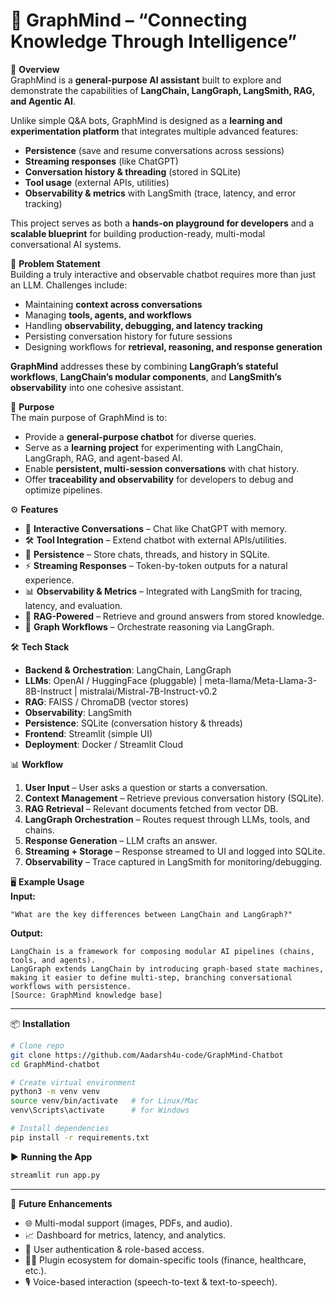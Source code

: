 # 🤖 GraphMind – “Connecting Knowledge Through Intelligence”

📖 **Overview**  
GraphMind is a **general-purpose AI assistant** built to explore and demonstrate the capabilities of **LangChain, LangGraph, LangSmith, RAG, and Agentic AI**.

Unlike simple Q&A bots, GraphMind is designed as a **learning and experimentation platform** that integrates multiple advanced features:  
- **Persistence** (save and resume conversations across sessions)  
- **Streaming responses** (like ChatGPT)  
- **Conversation history & threading** (stored in SQLite)  
- **Tool usage** (external APIs, utilities)  
- **Observability & metrics** with LangSmith (trace, latency, and error tracking)  

This project serves as both a **hands-on playground for developers** and a **scalable blueprint** for building production-ready, multi-modal conversational AI systems.


🚀 **Problem Statement**  
Building a truly interactive and observable chatbot requires more than just an LLM. Challenges include:  
- Maintaining **context across conversations**  
- Managing **tools, agents, and workflows**  
- Handling **observability, debugging, and latency tracking**  
- Persisting conversation history for future sessions  
- Designing workflows for **retrieval, reasoning, and response generation**  

**GraphMind** addresses these by combining **LangGraph’s stateful workflows**, **LangChain’s modular components**, and **LangSmith’s observability** into one cohesive assistant.


🎯 **Purpose**  
The main purpose of GraphMind is to:  
- Provide a **general-purpose chatbot** for diverse queries.  
- Serve as a **learning project** for experimenting with LangChain, LangGraph, RAG, and agent-based AI.  
- Enable **persistent, multi-session conversations** with chat history.  
- Offer **traceability and observability** for developers to debug and optimize pipelines.


⚙️ **Features**  
- 💬 **Interactive Conversations** – Chat like ChatGPT with memory.  
- 🛠️ **Tool Integration** – Extend chatbot with external APIs/utilities.  
- 🔄 **Persistence** – Store chats, threads, and history in SQLite.  
- ⚡ **Streaming Responses** – Token-by-token outputs for a natural experience.  
- 📊 **Observability & Metrics** – Integrated with LangSmith for tracing, latency, and evaluation.  
- 🧠 **RAG-Powered** – Retrieve and ground answers from stored knowledge.  
- 🔗 **Graph Workflows** – Orchestrate reasoning via LangGraph.


🛠️ **Tech Stack**  
- **Backend & Orchestration**: LangChain, LangGraph  
- **LLMs**: OpenAI / HuggingFace (pluggable) | meta-llama/Meta-Llama-3-8B-Instruct | mistralai/Mistral-7B-Instruct-v0.2
- **RAG**: FAISS / ChromaDB (vector stores)  
- **Observability**: LangSmith  
- **Persistence**: SQLite (conversation history & threads)  
- **Frontend**: Streamlit (simple UI)  
- **Deployment**: Docker / Streamlit Cloud


📊 **Workflow**  
1. **User Input** – User asks a question or starts a conversation.  
2. **Context Management** – Retrieve previous conversation history (SQLite).  
3. **RAG Retrieval** – Relevant documents fetched from vector DB.  
4. **LangGraph Orchestration** – Routes request through LLMs, tools, and chains.  
5. **Response Generation** – LLM crafts an answer.  
6. **Streaming + Storage** – Response streamed to UI and logged into SQLite.  
7. **Observability** – Trace captured in LangSmith for monitoring/debugging.


🖥️ **Example Usage**  
**Input:**  
```  
"What are the key differences between LangChain and LangGraph?"  
```  
**Output:**  
```  
LangChain is a framework for composing modular AI pipelines (chains, tools, and agents).  
LangGraph extends LangChain by introducing graph-based state machines, making it easier to define multi-step, branching conversational workflows with persistence.  
[Source: GraphMind knowledge base]  
```  

---

📦 **Installation**  
```bash  
# Clone repo  
git clone https://github.com/Aadarsh4u-code/GraphMind-Chatbot  
cd GraphMind-chatbot  

# Create virtual environment  
python3 -m venv venv  
source venv/bin/activate   # for Linux/Mac  
venv\Scripts\activate      # for Windows  

# Install dependencies  
pip install -r requirements.txt  
```



▶️ **Running the App**  
```bash  
streamlit run app.py  
```

---

🧪 **Future Enhancements**  
- 🌐 Multi-modal support (images, PDFs, and audio).  
- 📈 Dashboard for metrics, latency, and analytics.  
- 🔐 User authentication & role-based access.  
- 🧑‍💼 Plugin ecosystem for domain-specific tools (finance, healthcare, etc.).  
- 🎙️ Voice-based interaction (speech-to-text & text-to-speech).

